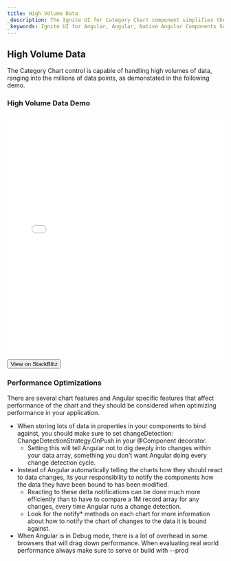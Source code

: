 ```yaml
---
title: High Volume Data
_description: The Ignite UI for Category Chart component simplifies the complexities of the data visualization domain into manageable API so that a user can bind a collection of data, a group of collections, and a data property, and let the charting control do the rest. 
_keywords: Ignite UI for Angular, Angular, Native Angular Components Suite, Native Angular Controls, Native Angular Components, Native Angular Components Library, Angular Chart, Angular Chart Control, Angular Chart Example, Angular Grid Component, Angular Chart Component, Angular Category Chart 
---
```

## High Volume Data

The Category Chart control is capable of handling high volumes of data, ranging into the millions of data points, as demonstated in the following demo.

### High Volume Data Demo 
<div class="sample-container" style="height: 570px">
    <iframe id="category-chart-high-volume-sample-iframe" src='{environment:demosBaseUrl}/category-chart-high-volume-sample' width="100%" height="100%" seamless frameBorder="0" onload="onSampleIframeContentLoaded(this);"></iframe>
</div>
<div>
    <button data-localize="stackblitz" class="stackblitz-btn" data-iframe-id="category-chart-high-volume-sample-iframe" data-demos-base-url="{environment:demosBaseUrl}">View on StackBlitz
    </button>
</div>

<div class="divider--half"></div>

### Performance Optimizations 
There are several chart features and Angular specific features that affect performance of the chart and they should be considered when optimizing performance in your application.

* When storing lots of data in properties in your components to bind against, you should make sure to set changeDetection: ChangeDetectionStrategy.OnPush in your @Component decorator.  
     * Setting this will tell Angular not to dig deeply into changes within your data array, something you don't want Angular doing every change detection cycle.
* Instead of Angular automatically telling the charts how they should react to data changes, its your responsibility to notify the components how the data they have been bound to has been modified. 
    * Reacting to these delta notifications can be done much more efficiently than to have to compare a 1M record array for any changes, every time Angular runs a change detection. 
    * Look for the notify* methods on each chart for more information about how to notify the chart of changes to the data it is bound against.
* When Angular is in Debug mode, there is a lot of overhead in some browsers that will drag down performance. When evaluating real world performance always make sure to serve or build with --prod


